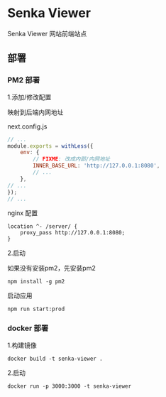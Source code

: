 # Senka Viewer

Senka Viewer 网站前端站点

## 部署

### PM2 部署

1.添加/修改配置

映射到后端内网地址

next.config.js

```javascript
// ...
module.exports = withLess({
    env: {
        // FIXME: 改成内部/内网地址
        INNER_BASE_URL: 'http://127.0.0.1:8080',
        // ...
    },
// ...
});
// ...
```

nginx 配置

```shell script
location ^- /server/ {
    proxy_pass http://127.0.0.1:8080;
}
```

2.启动

如果没有安装pm2，先安装pm2

```shell script
npm install -g pm2
```

启动应用

```shell script
npm run start:prod
```

### docker 部署

1.构建镜像

```shell script
docker build -t senka-viewer .
```

2.启动

```shell script
docker run -p 3000:3000 -t senka-viewer
```
